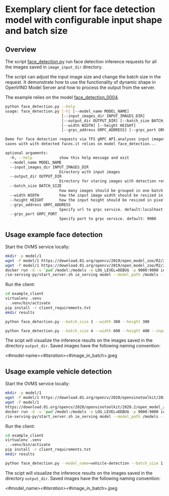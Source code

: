 # Exemplary client for face detection model with configurable input shape and batch size

## Overview

The script [face_detection.py](face_detection.py) run face detection inference requests for all the images
saved in `image_input_dir` directory. 

The script can adjust the input image size and change the batch size in the request. It demonstrate how to use
the functionality of dynamic shape in OpenVINO Model Server and how to process the output from the server.

The example relies on the model [face_detection_0004](https://docs.openvinotoolkit.org/2018_R5/_docs_Retail_object_detection_face_sqnet10modif_ssd_0004_caffe_desc_face_detection_retail_0004.html).

```bash
python face_detection.py --help
usage: face_detection.py [-h] [--model_name MODEL_NAME]
                         [--input_images_dir INPUT_IMAGES_DIR]
                         [--output_dir OUTPUT_DIR] [--batch_size BATCH_SIZE]
                         [--width WIDTH] [--height HEIGHT]
                         [--grpc_address GRPC_ADDRESS] [--grpc_port GRPC_PORT]

Demo for face detection requests via TFS gRPC API.analyses input images and
saves with with detected faces.it relies on model face_detection...

optional arguments:
  -h, --help            show this help message and exit
  --model_name MODEL_NAME
  --input_images_dir INPUT_IMAGES_DIR
                        Directory with input images
  --output_dir OUTPUT_DIR
                        Directory for staring images with detection results
  --batch_size BATCH_SIZE
                        how many images should be grouped in one batch
  --width WIDTH         how the input image width should be resized in pixels
  --height HEIGHT       how the input height should be resized in pixels
  --grpc_address GRPC_ADDRESS
                        Specify url to grpc service. default:localhost
  --grpc_port GRPC_PORT
                        Specify port to grpc service. default: 9000
```

## Usage example face detection

Start the OVMS service locally:

```bash
mkdir -p model/1
wget -P model/1 https://download.01.org/opencv/2019/open_model_zoo/R2/20190628_180000_models_bin/face-detection-retail-0004/FP32/face-detection-retail-0004.bin
wget -P model/1 https://download.01.org/opencv/2019/open_model_zoo/R2/20190628_180000_models_bin/face-detection-retail-0004/FP32/face-detection-retail-0004.xml
docker run -d -v `pwd`/model:/models -e LOG_LEVEL=DEBUG -p 9000:9000 ie-serving-py:latest \
/ie-serving-py/start_server.sh ie_serving model --model_path /models --model_name face-detection --port 9000  --shape auto
```

Run the client:
```bash
cd example_client
virtualenv .venv
. .venv/bin/activate
pip install -r client_requirements.txt
mkdir results

python face_detection.py --batch_size 1 --width 300 --height 300

python face_detection.py --batch_size 4 --width 600 --height 400 --input_images_dir images/people --output_dir results
```

The scipt will visualize the inference results on the images saved in the directory `output_dir`. Saved images have the
following naming convention:

<#model-name>_<#iteration>_<#image_in_batch>.jpeg

## Usage example vehicle detection

Start the OVMS service locally:

```bash
mkdir -p model/1
wget -P model/1 https://download.01.org/opencv/2020/openvinotoolkit/2020.2/open_model_zoo/models_bin/1/vehicle-detection-adas-binary-0001/FP32-INT1/vehicle-detection-adas-binary-0001.xml
wget -P model/1
https://download.01.org/opencv/2020/openvinotoolkit/2020.2/open_model_zoo/models_bin/1/vehicle-detection-adas-binary-0001/FP32-INT1/vehicle-detection-adas-binary-0001.bin
docker run -d -v `pwd`/model:/models -e LOG_LEVEL=DEBUG -p 9000:9000 ie-serving-py:latest \
/ie-serving-py/start_server.sh ie_serving model --model_path /models --model_name vehicle-detection --port 9000  --shape auto
```

Run the client:
```bash
cd example_client
virtualenv .venv
. .venv/bin/activate
pip install -r client_requirements.txt
mkdir results

python face_detection.py --model_name=vehicle-detection --batch_size 1 --width 672 --height 384 --input_images_dir images/vehicle --output_dir results
```

The scipt will visualize the inference results on the images saved in the directory `output_dir`. Saved images have the
following naming convention:

<#model_name>_<#iteration>_<#image_in_batch>.jpeg
